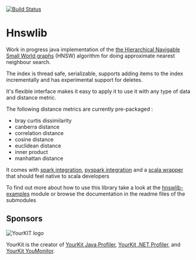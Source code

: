 [![Build Status](https://travis-ci.org/jelmerk/hnswlib.svg?branch=master)](https://travis-ci.org/jelmerk/hnswlib)

Hnswlib
=======


Work in progress java implementation of the [the Hierarchical Navigable Small World graphs](https://arxiv.org/abs/1603.09320) (HNSW) algorithm for doing approximate nearest neighbour search.

The index is thread safe, serializable, supports adding items to the index incrementally and has experimental support for deletes. 

It's flexible interface makes it easy to apply it to use it with any type of data and distance metric.
 
The following distance metrics are currently pre-packaged :

- bray curtis dissimilarity
- canberra distance
- correlation distance
- cosine distance
- euclidean distance
- inner product
- manhattan distance

It comes with [spark integration](https://github.com/jelmerk/hnswlib/tree/master/hnswlib-spark), [pyspark integration](https://github.com/jelmerk/hnswlib/tree/master/hnswlib-pyspark) and a [scala wrapper](https://github.com/jelmerk/hnswlib/tree/master/hnswlib-scala)  that should feel native to scala developers 

To find out more about how to use this library take a look at the [hnswlib-examples](https://github.com/jelmerk/hnswlib/tree/master/hnswlib-examples) module or browse the documentation
in the readme files of the submodules

Sponsors
--------

![YourKIT logo](https://www.yourkit.com/images/yklogo.png)

YourKit is the creator of [YourKit Java Profiler](https://www.yourkit.com/java/profiler),
[YourKit .NET Profiler](https://www.yourkit.com/.net/profiler/),
and [YourKit YouMonitor](https://www.yourkit.com/youmonitor/).
